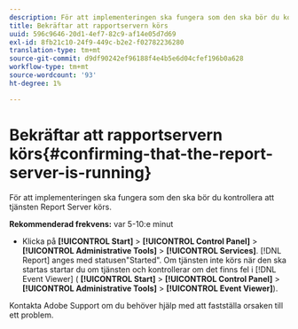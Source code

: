 ```yaml
---
description: För att implementeringen ska fungera som den ska bör du kontrollera att tjänsten Report Server körs.
title: Bekräftar att rapportservern körs
uuid: 596c9646-20d1-4ef7-82c9-af14e05d7d69
exl-id: 8fb21c10-24f9-449c-b2e2-f02782236280
translation-type: tm+mt
source-git-commit: d9df90242ef96188f4e4b5e6d04cfef196b0a628
workflow-type: tm+mt
source-wordcount: '93'
ht-degree: 1%

---
```


# Bekräftar att rapportservern körs{#confirming-that-the-report-server-is-running}

För att implementeringen ska fungera som den ska bör du kontrollera att tjänsten Report Server körs.

**Rekommenderad frekvens:** var 5-10:e minut

* Klicka på **[!UICONTROL Start]** > **[!UICONTROL Control Panel]** > **[!UICONTROL Administrative Tools]** > **[!UICONTROL Services]**. [!DNL Report] anges med statusen&quot;Started&quot;. Om tjänsten inte körs när den ska startas startar du om tjänsten och kontrollerar om det finns fel i [!DNL Event Viewer] ( **[!UICONTROL Start]** > **[!UICONTROL Control Panel]** > **[!UICONTROL Administrative Tools]** > **[!UICONTROL Event Viewer]**).

Kontakta Adobe Support om du behöver hjälp med att fastställa orsaken till ett problem.
